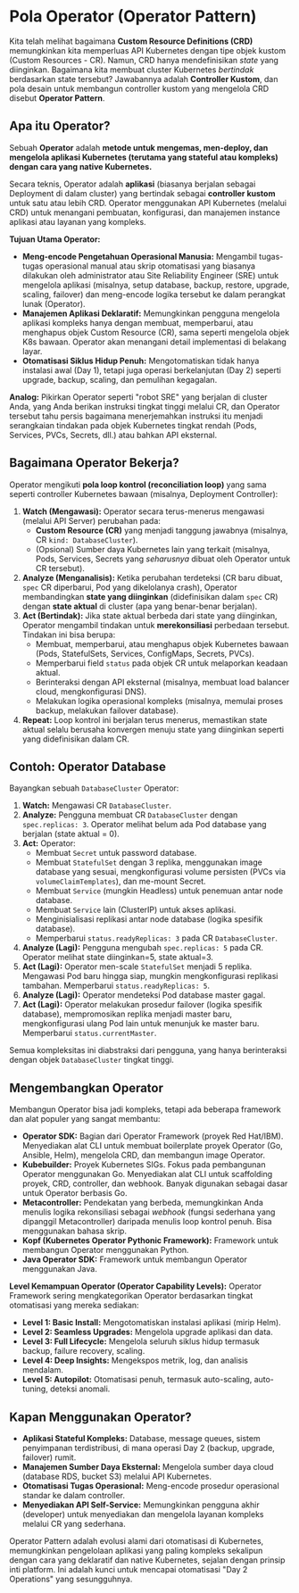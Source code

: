 # Pola Operator (Operator Pattern)

Kita telah melihat bagaimana **Custom Resource Definitions (CRD)** memungkinkan kita memperluas API Kubernetes dengan tipe objek kustom (Custom Resources - CR). Namun, CRD hanya mendefinisikan *state* yang diinginkan. Bagaimana kita membuat cluster Kubernetes *bertindak* berdasarkan state tersebut? Jawabannya adalah **Controller Kustom**, dan pola desain untuk membangun controller kustom yang mengelola CRD disebut **Operator Pattern**.

## Apa itu Operator?

Sebuah **Operator** adalah **metode untuk mengemas, men-deploy, dan mengelola aplikasi Kubernetes (terutama yang stateful atau kompleks) dengan cara yang native Kubernetes.**

Secara teknis, Operator adalah **aplikasi** (biasanya berjalan sebagai Deployment di dalam cluster) yang bertindak sebagai **controller kustom** untuk satu atau lebih CRD. Operator menggunakan API Kubernetes (melalui CRD) untuk menangani pembuatan, konfigurasi, dan manajemen instance aplikasi atau layanan yang kompleks.

**Tujuan Utama Operator:**

*   **Meng-encode Pengetahuan Operasional Manusia:** Mengambil tugas-tugas operasional manual atau skrip otomatisasi yang biasanya dilakukan oleh administrator atau Site Reliability Engineer (SRE) untuk mengelola aplikasi (misalnya, setup database, backup, restore, upgrade, scaling, failover) dan meng-encode logika tersebut ke dalam perangkat lunak (Operator).
*   **Manajemen Aplikasi Deklaratif:** Memungkinkan pengguna mengelola aplikasi kompleks hanya dengan membuat, memperbarui, atau menghapus objek Custom Resource (CR), sama seperti mengelola objek K8s bawaan. Operator akan menangani detail implementasi di belakang layar.
*   **Otomatisasi Siklus Hidup Penuh:** Mengotomatiskan tidak hanya instalasi awal (Day 1), tetapi juga operasi berkelanjutan (Day 2) seperti upgrade, backup, scaling, dan pemulihan kegagalan.

**Analog:** Pikirkan Operator seperti "robot SRE" yang berjalan di cluster Anda, yang Anda berikan instruksi tingkat tinggi melalui CR, dan Operator tersebut tahu persis bagaimana menerjemahkan instruksi itu menjadi serangkaian tindakan pada objek Kubernetes tingkat rendah (Pods, Services, PVCs, Secrets, dll.) atau bahkan API eksternal.

## Bagaimana Operator Bekerja?

Operator mengikuti **pola loop kontrol (reconciliation loop)** yang sama seperti controller Kubernetes bawaan (misalnya, Deployment Controller):

1.  **Watch (Mengawasi):** Operator secara terus-menerus mengawasi (melalui API Server) perubahan pada:
    *   **Custom Resource (CR)** yang menjadi tanggung jawabnya (misalnya, CR `kind: DatabaseCluster`).
    *   (Opsional) Sumber daya Kubernetes lain yang terkait (misalnya, Pods, Services, Secrets yang *seharusnya* dibuat oleh Operator untuk CR tersebut).
2.  **Analyze (Menganalisis):** Ketika perubahan terdeteksi (CR baru dibuat, `spec` CR diperbarui, Pod yang dikelolanya crash), Operator membandingkan **state yang diinginkan** (didefinisikan dalam `spec` CR) dengan **state aktual** di cluster (apa yang benar-benar berjalan).
3.  **Act (Bertindak):** Jika state aktual berbeda dari state yang diinginkan, Operator mengambil tindakan untuk **merekonsiliasi** perbedaan tersebut. Tindakan ini bisa berupa:
    *   Membuat, memperbarui, atau menghapus objek Kubernetes bawaan (Pods, StatefulSets, Services, ConfigMaps, Secrets, PVCs).
    *   Memperbarui field `status` pada objek CR untuk melaporkan keadaan aktual.
    *   Berinteraksi dengan API eksternal (misalnya, membuat load balancer cloud, mengkonfigurasi DNS).
    *   Melakukan logika operasional kompleks (misalnya, memulai proses backup, melakukan failover database).
4.  **Repeat:** Loop kontrol ini berjalan terus menerus, memastikan state aktual selalu berusaha konvergen menuju state yang diinginkan seperti yang didefinisikan dalam CR.

## Contoh: Operator Database

Bayangkan sebuah `DatabaseCluster` Operator:

1.  **Watch:** Mengawasi CR `DatabaseCluster`.
2.  **Analyze:** Pengguna membuat CR `DatabaseCluster` dengan `spec.replicas: 3`. Operator melihat belum ada Pod database yang berjalan (state aktual = 0).
3.  **Act:** Operator:
    *   Membuat `Secret` untuk password database.
    *   Membuat `StatefulSet` dengan 3 replika, menggunakan image database yang sesuai, mengkonfigurasi volume persisten (PVCs via `volumeClaimTemplates`), dan me-mount Secret.
    *   Membuat `Service` (mungkin Headless) untuk penemuan antar node database.
    *   Membuat `Service` lain (ClusterIP) untuk akses aplikasi.
    *   Menginisialisasi replikasi antar node database (logika spesifik database).
    *   Memperbarui `status.readyReplicas: 3` pada CR `DatabaseCluster`.
4.  **Analyze (Lagi):** Pengguna mengubah `spec.replicas: 5` pada CR. Operator melihat state diinginkan=5, state aktual=3.
5.  **Act (Lagi):** Operator men-scale `StatefulSet` menjadi 5 replika. Mengawasi Pod baru hingga siap, mungkin mengkonfigurasi replikasi tambahan. Memperbarui `status.readyReplicas: 5`.
6.  **Analyze (Lagi):** Operator mendeteksi Pod database master gagal.
7.  **Act (Lagi):** Operator melakukan prosedur failover (logika spesifik database), mempromosikan replika menjadi master baru, mengkonfigurasi ulang Pod lain untuk menunjuk ke master baru. Memperbarui `status.currentMaster`.

Semua kompleksitas ini diabstraksi dari pengguna, yang hanya berinteraksi dengan objek `DatabaseCluster` tingkat tinggi.

## Mengembangkan Operator

Membangun Operator bisa jadi kompleks, tetapi ada beberapa framework dan alat populer yang sangat membantu:

*   **Operator SDK:** Bagian dari Operator Framework (proyek Red Hat/IBM). Menyediakan alat CLI untuk membuat boilerplate proyek Operator (Go, Ansible, Helm), mengelola CRD, dan membangun image Operator.
*   **Kubebuilder:** Proyek Kubernetes SIGs. Fokus pada pembangunan Operator menggunakan Go. Menyediakan alat CLI untuk scaffolding proyek, CRD, controller, dan webhook. Banyak digunakan sebagai dasar untuk Operator berbasis Go.
*   **Metacontroller:** Pendekatan yang berbeda, memungkinkan Anda menulis logika rekonsiliasi sebagai *webhook* (fungsi sederhana yang dipanggil Metacontroller) daripada menulis loop kontrol penuh. Bisa menggunakan bahasa skrip.
*   **Kopf (Kubernetes Operator Pythonic Framework):** Framework untuk membangun Operator menggunakan Python.
*   **Java Operator SDK:** Framework untuk membangun Operator menggunakan Java.

**Level Kemampuan Operator (Operator Capability Levels):**
Operator Framework sering mengkategorikan Operator berdasarkan tingkat otomatisasi yang mereka sediakan:
*   **Level 1: Basic Install:** Mengotomatiskan instalasi aplikasi (mirip Helm).
*   **Level 2: Seamless Upgrades:** Mengelola upgrade aplikasi dan data.
*   **Level 3: Full Lifecycle:** Mengelola seluruh siklus hidup termasuk backup, failure recovery, scaling.
*   **Level 4: Deep Insights:** Mengekspos metrik, log, dan analisis mendalam.
*   **Level 5: Autopilot:** Otomatisasi penuh, termasuk auto-scaling, auto-tuning, deteksi anomali.

## Kapan Menggunakan Operator?

*   **Aplikasi Stateful Kompleks:** Database, message queues, sistem penyimpanan terdistribusi, di mana operasi Day 2 (backup, upgrade, failover) rumit.
*   **Manajemen Sumber Daya Eksternal:** Mengelola sumber daya cloud (database RDS, bucket S3) melalui API Kubernetes.
*   **Otomatisasi Tugas Operasional:** Meng-encode prosedur operasional standar ke dalam controller.
*   **Menyediakan API Self-Service:** Memungkinkan pengguna akhir (developer) untuk menyediakan dan mengelola layanan kompleks melalui CR yang sederhana.

Operator Pattern adalah evolusi alami dari otomatisasi di Kubernetes, memungkinkan pengelolaan aplikasi yang paling kompleks sekalipun dengan cara yang deklaratif dan native Kubernetes, sejalan dengan prinsip inti platform. Ini adalah kunci untuk mencapai otomatisasi "Day 2 Operations" yang sesungguhnya.
